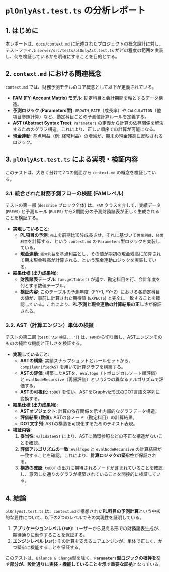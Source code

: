 # `plOnlyAst.test.ts` の分析レポート

## 1. はじめに

本レポートは、`docs/context.md` に記述されたプロジェクトの概念設計に対し、テストファイル `server/src/tests/plOnlyAst.test.ts` がどの程度の範囲を実装し、何を検証しているかを明確にすることを目的とする。

## 2. `context.md` における関連概念

`context.md` では、財務予測モデルのコア概念として以下が定義されている。

- **FAM (FY-Account Matrix) モデル**: 勘定科目と会計期間を軸とするデータ構造。
- **予測ロジック (Parameters型)**: `GROWTH_RATE`（成長率）や `CALCULATION`（他項目参照計算）など、勘定科目ごとの予測値計算ルールを定義する。
- **AST (Abstract Syntax Tree)**: `Parameters` の定義から計算の依存関係を解決するためのグラフ構造。これにより、正しい順序での計算が可能になる。
- **現金連動**: 基点利益（例: 経常利益）の増減が、期末の現金残高に反映されるロジック。

## 3. `plOnlyAst.test.ts` による実現・検証内容

このテストは、大きく分けて2つの側面から `context.md` の概念を検証している。

### 3.1. 統合された財務予測フローの検証 (FAMレベル)

テストの第一部 (`describe` ブロック全体) は、`FAM` クラスを介して、実績データ (`PREVS`) と予測ルール (`RULES`) から2期間分の予測財務諸表が正しく生成されることを検証する。

- **実現していること**:
  - **PL項目の予測**: `売上`を前期比10%成長させ、それに基づいて`営業利益`、`経常利益`を計算する、という `context.md` の `Parameters`型ロジックを実装している。
  - **現金連動**: `経常利益`を基点利益とし、その値が期初の現金残高に加算されて期末現金残高が計算される、という現金連動ロジックを実装している。
- **結果仕様 (出力成果物)**:
  - **財務諸表テーブル**: `fam.getTable()` が返す、勘定科目を行、会計年度を列とする数値テーブル。
  - **検証内容**: このテーブルの予測年度（FY+1, FY+2）における各勘定科目の値が、事前に計算された期待値 (`EXPECTS`) と完全に一致することを確認している。これにより、**PL予測と現金連動の計算結果の正しさ**が保証される。

### 3.2. AST（計算エンジン）単体の検証

テストの第二部 (`test('AST検証...')`) は、`FAM`から切り離し、ASTエンジンそのものの純粋な機能と正しさを検証する。

- **実現していること**:
  - **ASTの構築**: 実績スナップショットとルールセットから、`compileUnifiedAST` を用いて計算グラフを構築する。
  - **ASTの評価**: 構築したASTを、`evalTopo`（トポロジカルソート順評価）と `evalNodeRecursive`（再帰評価）という2つの異なるアルゴリズムで評価する。
  - **ASTの可視化**: `toDOT` を使い、ASTをGraphviz形式のDOT言語文字列に変換する。
- **結果仕様 (出力成果物)**:
  - **ASTオブジェクト**: 計算の依存関係を示す内部的なグラフデータ構造。
  - **評価結果 (数値)**: ASTの各ノード（勘定科目）の計算結果。
  - **DOT文字列**: ASTの構造を可視化するためのテキスト表現。
- **検証内容**:
  1.  **妥当性**: `validateAST` により、ASTに循環参照などの不正な構造がないことを確認。
  2.  **評価アルゴリズムの一致**: `evalTopo` と `evalNodeRecursive` の計算結果が一致することを確認。これにより、**計算ロジックの堅牢性**が保証される。
  3.  **構造の確認**: `toDOT` の出力に期待されるノードが含まれていることを確認し、意図した通りのグラフが構築されていることを間接的に検証している。

## 4. 結論

`plOnlyAst.test.ts` は、`context.md`で構想された**PL科目の予測計算**という中核的な要件について、以下の2つのレベルでその実現性を証明している。

1.  **アプリケーションレベル (`FAM`)**: ユーザーから見える形での財務諸表生成が、期待通りに動作することを保証する。
2.  **エンジンレベル (`AST`)**: その計算を支えるコアエンジンが、単体で正しく、かつ堅牢に機能することを保証する。

このテストは、`Balance & Change`型を除く、**`Parameters`型ロジックの根幹をなす部分が、設計通りに実装・機能していることを示す重要な証拠**となっている。

